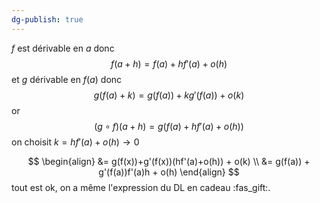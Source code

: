 ```yaml
---
dg-publish: true
---
```


$f$ est dérivable en $a$ donc
$$
f(a+h) = f(a)+hf'(a)+o(h)
$$
et $g$ dérivable en $f(a)$ donc
$$
g(f(a)+k)=g(f(a))+kg'(f(a))+o(k)
$$
or
$$
(g\circ  f)(a+h)=g(f(a)+hf'(a)+o(h))
$$
on choisit $k=hf'(a)+o(h) \to 0$

$$
\begin{align}
&= g(f(x))+g'(f(x))(hf'(a)+o(h)) + o(k)  \\
&= g(f(a)) + g'(f(a))f'(a)h + o(h)
\end{align}
$$
tout est ok, on a même l'expression du DL en cadeau :fas_gift:.



